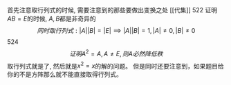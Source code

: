 首先注意取行列式的时候, 需要注意到的那些要做出变换之处
[[代集]] 522
证明$AB=E$的时候, $A, B$都是非奇异的
$$
同时取行列式:|A||B|=|E| \implies |A||B|=1, |A|\neq 0,|B|\neq 0
$$
524
$$
证明A^2=A, A\neq E,则A必然降低秩
$$
取行列式就是了, 然后就是$x^ 2 = x$的解的问题。
但是同时还要注意到，如果题目给你的不是方阵那么就不能直接取得行列式。